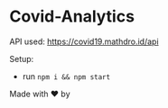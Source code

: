 # Covid-Analytics


API used: https://covid19.mathdro.id/api

Setup:
- run ```npm i && npm start```

Made with :heart: by 
